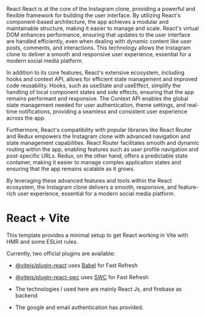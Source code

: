 React
React is at the core of the Instagram clone, providing a powerful and flexible framework for building the user interface. By utilizing React's component-based architecture, the app achieves a modular and maintainable structure, making it easier to manage and scale. React's virtual DOM enhances performance, ensuring that updates to the user interface are handled efficiently, even when dealing with dynamic content like user posts, comments, and interactions. This technology allows the Instagram clone to deliver a smooth and responsive user experience, essential for a modern social media platform.


In addition to its core features, React's extensive ecosystem, including hooks and context API, allows for efficient state management and improved code reusability. Hooks, such as useState and useEffect, simplify the handling of local component states and side effects, ensuring that the app remains performant and responsive. The Context API enables the global state management needed for user authentication, theme settings, and real-time notifications, providing a seamless and consistent user experience across the app.

Furthermore, React's compatibility with popular libraries like React Router and Redux empowers the Instagram clone with advanced navigation and state management capabilities. React Router facilitates smooth and dynamic routing within the app, enabling features such as user profile navigation and post-specific URLs. Redux, on the other hand, offers a predictable state container, making it easier to manage complex application states and ensuring that the app remains scalable as it grows.

By leveraging these advanced features and tools within the React ecosystem, the Instagram clone delivers a smooth, responsive, and feature-rich user experience, essential for a modern social media platform.

# React + Vite

This template provides a minimal setup to get React working in Vite with HMR and some ESLint rules.

Currently, two official plugins are available:

- [@vitejs/plugin-react](https://github.com/vitejs/vite-plugin-react/blob/main/packages/plugin-react/README.md) uses [Babel](https://babeljs.io/) for Fast Refresh
- [@vitejs/plugin-react-swc](https://github.com/vitejs/vite-plugin-react-swc) uses [SWC](https://swc.rs/) for Fast Refresh

- The technologies I used here are mainly React Js, and firebase as backend
- The google and email authentication has provided.
